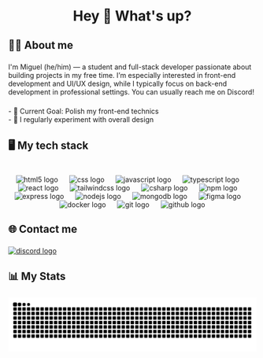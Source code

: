 <h1 align="center">Hey 👋 What's up?</h1>

###

<h2 align="left">🧑‍💻 About me</h2>

###

<p align="left">I'm Miguel (he/him) — a student and full-stack developer passionate about building projects in my free time. I’m especially interested in front-end development and UI/UX design, while I typically focus on back-end development in professional settings. You can usually reach me on Discord!</p>

###

<p align="left">- 🎯 Current Goal: Polish my front-end technics<br>- 🎨 I regularly experiment with overall design</p>

###

<h2 align="left">🖥️ My tech stack</h2>

###

<br clear="both">

<div align="center">
  <img src="https://skillicons.dev/icons?i=html" height="40" alt="html5 logo"  />
  <img width="15" />
  <img src="https://skillicons.dev/icons?i=css" height="40" alt="css logo"  />
  <img width="15" />
  <img src="https://cdn.jsdelivr.net/gh/devicons/devicon/icons/javascript/javascript-original.svg" height="40" alt="javascript logo"  />
  <img width="15" />
  <img src="https://cdn.jsdelivr.net/gh/devicons/devicon/icons/typescript/typescript-original.svg" height="40" alt="typescript logo"  />
  <img width="15" />
  <img src="https://cdn.jsdelivr.net/gh/devicons/devicon/icons/react/react-original.svg" height="40" alt="react logo"  />
  <img width="15" />
  <img src="https://cdn.simpleicons.org/tailwindcss/06B6D4" height="40" alt="tailwindcss logo"  />
  <img width="15" />
  <img src="https://cdn.jsdelivr.net/gh/devicons/devicon/icons/csharp/csharp-original.svg" height="40" alt="csharp logo"  />
  <img width="15" />
  <img src="https://cdn.simpleicons.org/npm/CB3837" height="40" alt="npm logo"  />
  <img width="15" />
  <img src="https://skillicons.dev/icons?i=express" height="40" alt="express logo"  />
  <img width="15" />
  <img src="https://cdn.simpleicons.org/nodedotjs/339933" height="40" alt="nodejs logo"  />
  <img width="15" />
  <img src="https://cdn.simpleicons.org/mongodb/47A248" height="40" alt="mongodb logo"  />
  <img width="15" />
  <img src="https://cdn.jsdelivr.net/gh/devicons/devicon/icons/figma/figma-original.svg" height="40" alt="figma logo"  />
  <img width="15" />
  <img src="https://cdn.simpleicons.org/docker/2496ED" height="40" alt="docker logo"  />
  <img width="15" />
  <img src="https://cdn.simpleicons.org/git/F05032" height="40" alt="git logo"  />
  <img width="15" />
  <img src="https://skillicons.dev/icons?i=github" height="40" alt="github logo"  />
</div>

###

<h2 align="left">🌐 Contact me</h2>

###

<div align="left">
  <a href="https://discord.com/users/433364426586980373" target="_blank">
    <img src="https://raw.githubusercontent.com/maurodesouza/profile-readme-generator/master/src/assets/icons/social/discord/default.svg" width="52" height="40" alt="discord logo"  />
  </a>
</div>

###

<h2 align="left">📊 My Stats</h2>

###

<picture>
  <source media="(prefers-color-scheme: dark)" srcset="https://raw.githubusercontent.com/miguelmnogueira/miguelmnogueira/output/github-contribution-grid-snake-dark.svg">
  <source media="(prefers-color-scheme: light)" srcset="https://raw.githubusercontent.com/miguelmnogueira/miguelmnogueira/output/github-contribution-grid-snake.svg">
  <img alt="github contribution grid snake animation" src="https://raw.githubusercontent.com/miguelmnogueira/miguelmnogueira/output/github-contribution-grid-snake.svg">
</picture>

###
